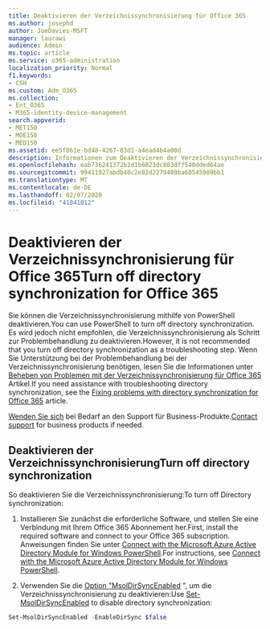 ```yaml
---
title: Deaktivieren der Verzeichnissynchronisierung für Office 365
ms.author: josephd
author: JoeDavies-MSFT
manager: laurawi
audience: Admin
ms.topic: article
ms.service: o365-administration
localization_priority: Normal
f1.keywords:
- CSH
ms.custom: Adm_O365
ms.collection:
- Ent_O365
- M365-identity-device-management
search.appverid:
- MET150
- MOE150
- MED150
ms.assetid: ee5f861e-bd48-4267-83d1-a4ead4b4a00d
description: Informationen zum Deaktivieren der Verzeichnissynchronisierung für Office 365 mithilfe von PowerShell
ms.openlocfilehash: eab736241372b2d1b6023dc803dff540dded64ae
ms.sourcegitcommit: 99411927abdb40c2e82d2279489ba60545989bb1
ms.translationtype: MT
ms.contentlocale: de-DE
ms.lasthandoff: 02/07/2020
ms.locfileid: "41841012"
---
```

# <a name="turn-off-directory-synchronization-for-office-365"></a><span data-ttu-id="1a61f-103">Deaktivieren der Verzeichnissynchronisierung für Office 365</span><span class="sxs-lookup"><span data-stu-id="1a61f-103">Turn off directory synchronization for Office 365</span></span>
<span data-ttu-id="1a61f-104">Sie können die Verzeichnissynchronisierung mithilfe von PowerShell deaktivieren.</span><span class="sxs-lookup"><span data-stu-id="1a61f-104">You can use PowerShell to turn off directory synchronization.</span></span> <span data-ttu-id="1a61f-105">Es wird jedoch nicht empfohlen, die Verzeichnissynchronisierung als Schritt zur Problembehandlung zu deaktivieren.</span><span class="sxs-lookup"><span data-stu-id="1a61f-105">However, it is not recommended that you turn off directory synchronization as a troubleshooting step.</span></span> <span data-ttu-id="1a61f-106">Wenn Sie Unterstützung bei der Problembehandlung bei der Verzeichnissynchronisierung benötigen, lesen Sie die Informationen unter [Beheben von Problemen mit der Verzeichnissynchronisierung für Office 365](fix-problems-with-directory-synchronization.md) Artikel.</span><span class="sxs-lookup"><span data-stu-id="1a61f-106">If you need assistance with troubleshooting directory synchronization, see the [Fixing problems with directory synchronization for Office 365](fix-problems-with-directory-synchronization.md) article.</span></span> 
  
<span data-ttu-id="1a61f-107">[Wenden Sie sich](https://support.office.com/article/32a17ca7-6fa0-4870-8a8d-e25ba4ccfd4b) bei Bedarf an den Support für Business-Produkte.</span><span class="sxs-lookup"><span data-stu-id="1a61f-107">[Contact support](https://support.office.com/article/32a17ca7-6fa0-4870-8a8d-e25ba4ccfd4b) for business products if needed.</span></span>
  
## <a name="turn-off-directory-synchronization"></a><span data-ttu-id="1a61f-108">Deaktivieren der Verzeichnissynchronisierung</span><span class="sxs-lookup"><span data-stu-id="1a61f-108">Turn off directory synchronization</span></span>  
<span data-ttu-id="1a61f-109">So deaktivieren Sie die Verzeichnissynchronisierung:</span><span class="sxs-lookup"><span data-stu-id="1a61f-109">To turn off Directory synchronization:</span></span>
  
1. <span data-ttu-id="1a61f-110">Installieren Sie zunächst die erforderliche Software, und stellen Sie eine Verbindung mit Ihrem Office 365 Abonnement her.</span><span class="sxs-lookup"><span data-stu-id="1a61f-110">First, install the required software and connect to your Office 365 subscription.</span></span> <span data-ttu-id="1a61f-111">Anweisungen finden Sie unter [Connect with the Microsoft Azure Active Directory Module for Windows PowerShell](https://docs.microsoft.com/office365/enterprise/powershell/connect-to-office-365-powershell#connect-with-the-microsoft-azure-active-directory-module-for-windows-powershell).</span><span class="sxs-lookup"><span data-stu-id="1a61f-111">For instructions, see [Connect with the Microsoft Azure Active Directory Module for Windows PowerShell](https://docs.microsoft.com/office365/enterprise/powershell/connect-to-office-365-powershell#connect-with-the-microsoft-azure-active-directory-module-for-windows-powershell).</span></span>
    
2. <span data-ttu-id="1a61f-112">Verwenden Sie die [Option "MsolDirSyncEnabled](https://go.microsoft.com/fwlink/p/?LinkId=821939) ", um die Verzeichnissynchronisierung zu deaktivieren:</span><span class="sxs-lookup"><span data-stu-id="1a61f-112">Use [Set-MsolDirSyncEnabled](https://go.microsoft.com/fwlink/p/?LinkId=821939) to disable directory synchronization:</span></span> 
    
  ```powershell
  Set-MsolDirSyncEnabled -EnableDirSync $false
  ```

